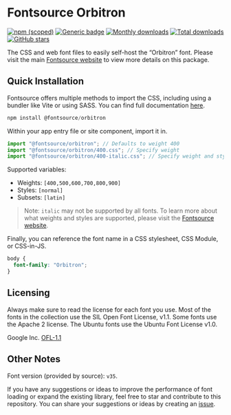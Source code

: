 # Fontsource Orbitron

[![npm (scoped)](https://img.shields.io/npm/v/@fontsource/orbitron?color=brightgreen)](https://www.npmjs.com/package/@fontsource/orbitron) [![Generic badge](https://img.shields.io/badge/fontsource-passing-brightgreen)](https://github.com/fontsource/fontsource) [![Monthly downloads](https://badgen.net/npm/dm/@fontsource/orbitron)](https://github.com/fontsource/fontsource) [![Total downloads](https://badgen.net/npm/dt/@fontsource/orbitron)](https://github.com/fontsource/fontsource) [![GitHub stars](https://img.shields.io/github/stars/fontsource/fontsource.svg?style=social&label=Star)](https://github.com/fontsource/fontsource/stargazers)

The CSS and web font files to easily self-host the “Orbitron” font. Please visit the main [Fontsource website](https://fontsource.org/fonts/orbitron) to view more details on this package.

## Quick Installation

Fontsource offers multiple methods to import the CSS, including using a bundler like Vite or using SASS. You can find full documentation [here](https://fontsource.org/docs/getting-started/introduction).

```javascript
npm install @fontsource/orbitron
```

Within your app entry file or site component, import it in.

```javascript
import "@fontsource/orbitron"; // Defaults to weight 400
import "@fontsource/orbitron/400.css"; // Specify weight
import "@fontsource/orbitron/400-italic.css"; // Specify weight and style
```

Supported variables:
- Weights: `[400,500,600,700,800,900]`
- Styles: `[normal]`
- Subsets: `[latin]`

> Note: `italic` may not be supported by all fonts. To learn more about what weights and styles are supported, please visit the [Fontsource website](https://fontsource.org/fonts/orbitron).

Finally, you can reference the font name in a CSS stylesheet, CSS Module, or CSS-in-JS.

```css
body {
  font-family: "Orbitron";
}
```

## Licensing
Always make sure to read the license for each font you use. Most of the fonts in the collection use the SIL Open Font License, v1.1. Some fonts use the Apache 2 license. The Ubuntu fonts use the Ubuntu Font License v1.0.

Google Inc.
[OFL-1.1](http://scripts.sil.org/OFL)

## Other Notes
Font version (provided by source): `v35`.

If you have any suggestions or ideas to improve the performance of font loading or expand the existing library, feel free to star and contribute to this repository. You can share your suggestions or ideas by creating an [issue](https://github.com/fontsource/fontsource/issues).